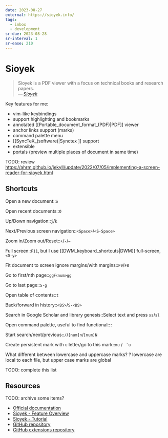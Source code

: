 ```yaml
---
date: 2023-08-27
external: https://sioyek.info/
tags:
  - inbox
  - development
sr-due: 2023-08-28
sr-interval: 1
sr-ease: 210
---
```


# Sioyek

> Sioyek is a PDF viewer with a focus on technical books and research papers.\
> — <cite>[Sioyek](https://sioyek.info/)</cite>

Key features for me:
- vim-like keybindings
- support highlighting and bookmarks
- annotated [[Portable_document_format_(PDF)|PDF]] viewer
- anchor links support (marks)
- command palette menu
- [[SyncTeX_(software)|Synctex ]] support
- extensible
- portals (preview multiple places of document in same time)

TODO: review https://ahrm.github.io/jekyll/update/2022/07/05/implementing-a-screen-reader-for-sioyek.html

## Shortcuts

Open a new document::`o`

Open recent documents::`O`

Up/Down navigation::`j`/`k`

Next/Previous screen navigation::`<Space>`/`<S-Space>`

Zoom in/Zoom out/Reset::`+`/`-`/`=`

Full screen::`F11`, but I use [[DWM_keyboard_shortcuts|DWM]] full-screen,`<D-y>`

Fit document to screen ignore margins/with margins::`F9`/`F8`

Go to first/nth page::`gg`/`<num>gg`

Go to last page::`S-g`

Open table of contents::`t`

Back/forward in history::`<BS>`/`S-<BS>`

Search in Google Scholar and library genesis::Select text and press `ss`/`sl`

Open command palette, useful to find functional::`:`

Start search/next/previous::`/`/`[num]n`/`[num]N`

Create persistent mark with `u` letter/go to this mark::`mu` / `` `u``

What different between lowercase and uppercase marks?
?
lowercase are local to each file, but upper case marks are global

TODO: complete this list

## Resources

TODO: archive some items?

- [Official documentation](https://sioyek-documentation.readthedocs.io/en/latest/)
- [Sioyek - Feature Overview](https://www.youtube.com/watch?v=yTmCI0Xp5vI)
- [Sioyek - Tutorial](https://www.youtube.com/watch?v=RaHRvnb0dY8)
- [GitHub repository](https://github.com/ahrm/sioyek)
- [GitHub extensions repository](https://github.com/ahrm/sioyek-python-extensions)
